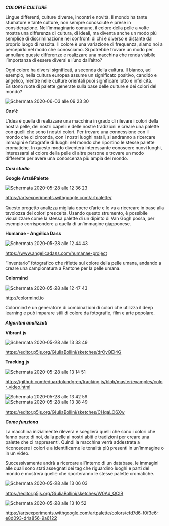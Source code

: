 _**COLORI E CULTURE**_

Lingue differenti, culture diverse, incontri e novità. Il mondo ha tante sfumature e tante culture, non sempre conosciute e prese in considerazione. Nell’immaginario comune, il colore della pelle a volte mostra una differenza di cultura, di ideali, ma diventa anche un modo più semplice di discriminazione nei confronti di chi è diverso e distante dal proprio luogo di nascita. Il colore è una variazione di frequenza, siamo noi a percepirlo nel modo che conosciamo. Si potrebbe trovare un modo per annullare queste differenze e realizzare una macchina che renda visibile l’importanza di essere diversi e l’uno dall’altro?

Ogni colore ha diversi significati, a seconda della cultura. Il bianco, ad esempio, nella cultura europea assume un significato positivo, candido e angelico, mentre nelle culture orientali puoi significare lutto e infelicità. Esistono ruote di palette generate sulla base delle culture e dei colori del mondo?

![Schermata 2020-06-03 alle 09 23 30](https://user-images.githubusercontent.com/61871414/83615505-f0a88c80-a586-11ea-98e6-568ac7c530c2.png)

_**Cos'è**_

L’idea è quella di realizzare una macchina in grado di rilevare i colori della nostra pelle, dei nostri capelli e delle nostre tradizioni e creare una palette con quelli che sono i nostri colori. Per trovare una connessione con il mondo che ci circonda, con i nostri luoghi natali, si andranno a ricercare immagini e fotografie di luoghi nel mondo che riportino le stesse palette cromatiche.
In questo modo diventerà interessante conoscere nuovi luoghi, interessarsi al colore della pelle di altre persone e trovare un modo differente per avere una conoscenza più ampia del mondo.

_**Casi studio**_

**Google Arts&Palette**

![Schermata 2020-05-28 alle 12 36 23](https://user-images.githubusercontent.com/61871414/83616117-bb506e80-a587-11ea-947a-28461085ac0f.png)

https://artsexperiments.withgoogle.com/artpalette/

Questo progetto analizza migliaia opere d’arte e le va a ricercare in base alla tavolozza dei colori prescelta. Usando questo strumento, è possibile visualizzare come la stessa palette di un dipinto di Van Gogh possa, per esempio corrispondere a quella di un’immagine giapponese.

**Humanae - Angélica Dass**

![Schermata 2020-05-28 alle 12 44 43](https://user-images.githubusercontent.com/61871414/83616123-bc819b80-a587-11ea-96d5-3abcef50e716.png)

https://www.angelicadass.com/humanae-project

“Inventario” fotografico che riflette sul colore della pelle umana, andando a creare una campionatura a Pantone per la pelle umana.

**Colormind**

![Schermata 2020-05-28 alle 12 47 43](https://user-images.githubusercontent.com/61871414/83616125-bd1a3200-a587-11ea-9251-850150efe644.png)

http://colormind.io

Colormind è un generatore di combinazioni di colori che utilizza il deep learning e può imparare stili di colore da fotografie, film e arte popolare.

_**Algoritmi analizzati**_

**Vibrant.js**

![Schermata 2020-05-28 alle 13 33 49](https://user-images.githubusercontent.com/61871414/83616420-1b471500-a588-11ea-98c7-10cc90628fbd.png)

https://editor.p5js.org/GiuliaBollini/sketches/drOyQEi4G

**Tracking.js**

![Schermata 2020-05-28 alle 13 14 51](https://user-images.githubusercontent.com/61871414/83616415-1a15e800-a588-11ea-82fa-bd466f18a7b6.png)

https://github.com/eduardolundgren/tracking.js/blob/master/examples/color_video.html

![Schermata 2020-05-28 alle 13 42 59](https://user-images.githubusercontent.com/61871414/83616927-b0e2a480-a588-11ea-9178-fe75d65aed59.png)
![Schermata 2020-05-28 alle 13 38 49](https://user-images.githubusercontent.com/61871414/83616924-afb17780-a588-11ea-9936-03382f536575.png)

https://editor.p5js.org/GiuliaBollini/sketches/CHqaLO6Xw

_**Come funziona**_

La macchina inizialmente rileverà e sceglierà quelli che sono i colori che fanno parte di noi, dalla pelle ai nostri abiti e tradizioni per creare una palette che ci rappresenti. Quindi la macchina verrà addestrata a riconoscere i colori e a identificarne le tonalità più presenti in un’immagine o in un video. 

Successivamente andrà a ricercare all’interno di un database, le immagini alle quali sono stati assegnati dei tag che riguardino luoghi e parti del mondo e mostrerà quelle che riporteranno le stesse palette cromatiche.

![Schermata 2020-05-28 alle 13 06 03](https://user-images.githubusercontent.com/61871414/83617276-1e8ed080-a589-11ea-8e8e-72b87d8058d2.png)

https://editor.p5js.org/GiuliaBollini/sketches/W0Ad_QCIB

![Schermata 2020-05-28 alle 13 10 52](https://user-images.githubusercontent.com/61871414/83617289-22225780-a589-11ea-91f9-0f96c385fb0d.png)

https://artsexperiments.withgoogle.com/artpalette/colors/cfd7d6-f0f3e6-e8d093-d4a856-9a6122



